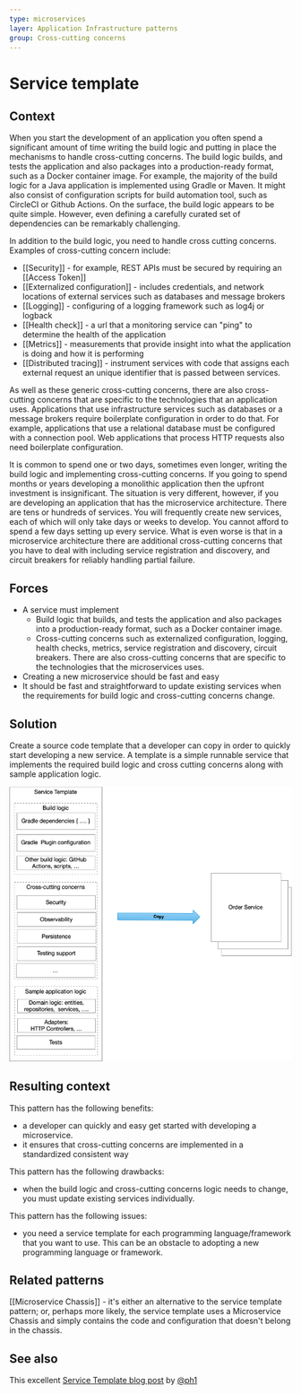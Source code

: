 ```yaml
---
type: microservices
layer: Application Infrastructure patterns
group: Cross-cutting concerns
---
```

# Service template

## Context

When you start the development of an application you often spend a significant amount of time writing the build logic and putting in place the mechanisms to handle cross-cutting concerns. The build logic builds, and tests the application and also packages into a production-ready format, such as a Docker container image. For example, the majority of the build logic for a Java application is implemented using Gradle or Maven. It might also consist of configuration scripts for build automation tool, such as CircleCI or Github Actions. On the surface, the build logic appears to be quite simple. However, even defining a carefully curated set of dependencies can be remarkably challenging.

In addition to the build logic, you need to handle cross cutting concerns. Examples of cross-cutting concern include:
- [[Security]] - for example, REST APIs must be secured by requiring an [[Access Token]]
- [[Externalized configuration]] - includes credentials, and network locations of external services such as databases and message brokers
- [[Logging]] - configuring of a logging framework such as log4j or logback
- [[Health check]] - a url that a monitoring service can "ping" to determine the health of the application
- [[Metrics]] - measurements that provide insight into what the application is doing and how it is performing
- [[Distributed tracing]] - instrument services with code that assigns each external request an unique identifier that is passed between services.

As well as these generic cross-cutting concerns, there are also cross-cutting concerns that are specific to the technologies that an application uses. Applications that use infrastructure services such as databases or a message brokers require boilerplate configuration in order to do that. For example, applications that use a relational database must be configured with a connection pool. Web applications that process HTTP requests also need boilerplate configuration.

It is common to spend one or two days, sometimes even longer, writing the build logic and implementing cross-cutting concerns. If you going to spend months or years developing a monolithic application then the upfront investment is insignificant. The situation is very different, however, if you are developing an application that has the microservice architecture. There are tens or hundreds of services. You will frequently create new services, each of which will only take days or weeks to develop. You cannot afford to spend a few days setting up every service. What is even worse is that in a microservice architecture there are additional cross-cutting concerns that you have to deal with including service registration and discovery, and circuit breakers for reliably handling partial failure.

## Forces

- A service must implement
  - Build logic that builds, and tests the application and also packages into a production-ready format, such as a Docker container image.
  - Cross-cutting concerns such as externalized configuration, logging, health checks, metrics, service registration and discovery, circuit breakers. There are also cross-cutting concerns that are specific to the technologies that the microservices uses.
- Creating a new microservice should be fast and easy
- It should be fast and straightforward to update existing services when the requirements for build logic and cross-cutting concerns change.

## Solution

Create a source code template that a developer can copy in order to quickly start developing a new service. A template is a simple runnable service that implements the required build logic and cross cutting concerns along with sample application logic.

![](Service_template.png)

## Resulting context

This pattern has the following benefits:
- a developer can quickly and easy get started with developing a microservice.
- it ensures that cross-cutting concerns are implemented in a standardized consistent way

This pattern has the following drawbacks:
- when the build logic and cross-cutting concerns logic needs to change, you must update existing services individually.

This pattern has the following issues:
- you need a service template for each programming language/framework that you want to use. This can be an obstacle to adopting a new programming language or framework.

## Related patterns

[[Microservice Chassis]] - it's either an alternative to the service template pattern; or, perhaps more likely, the service template uses a Microservice Chassis and simply contains the code and configuration that doesn't belong in the chassis.

## See also

This excellent [Service Template blog post](https://blog.thepete.net/blog/2020/09/25/service-templates-service-chassis/) by [@ph1](https://twitter.com/ph1)